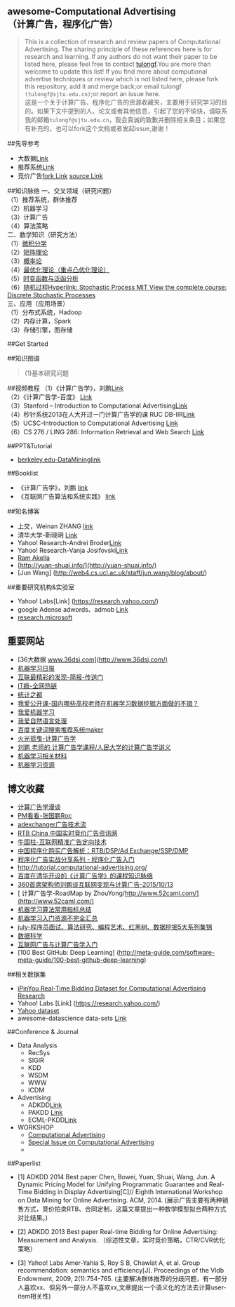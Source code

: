 ## awesome-Computational Advertising<br> （计算广告，程序化广告）
>This is a collection of research and review papers of Computational Advertising. The sharing principle of these references here is for research and learning.
If any authors do not want their paper to be listed here, please feel free to contact [tulongf](https://github.com/Tulongf/).You are more than welcome to update this list! If you find more about computional advertise techniques or review which is not listed here, please fork this repository, add it and merge back;or email tulongf `(tulongf@sjtu.edu.cn)`;or report an issue here.<br> 
>这是一个关于计算广告、程序化广告的资源收藏夹，主要用于研究学习的目的。如果下文中提到的人、论文或者其他信息，引起了您的不愉快，请联系我的邮箱`tulongf@sjtu.edu.cn`，我会真诚的致歉并删除相关条目；如果您有补充的，也可以fork这个文档或者发起issue,谢谢！<br> 

##先导参考
 * 大数据[Link](https://github.com/Tulongf/Big_Data_Resources)<br> 
 * 推荐系统[Link](https://github.com/Tulongf/Ad-Rec/)<br>
 * 竞价广告[fork Link](https://github.com/Tulongf/rtb-papers) [source Link](https://github.com/wnzhang/rtb-papers)<br>

##知识脉络
一、交叉领域（研究问题）<br>
（1）推荐系统，群体推荐<br>
（2）机器学习<br>
（3）计算广告<br>
（4）算法策略<br>
二、数学知识（研究方法）<br>
（1）[微积分学](http://v.163.com/special/sp/singlevariablecalculus.html)<br>
（2）[矩阵理论](http://open.163.com/special/opencourse/daishu.html)<br>
（3）[概率论](http://open.163.com/special/Khan/probability.html)<br>
（4）[最优化理论（重点凸优化理论）](http://stanford.edu/~boyd/cvxbook/)<br>
（5）[时变函数与泛函分析 ](http://open.163.com/special/opencourse/fanhanfenxi.html)<br>
（6）[随机过程Hyperlink: Stochastic Process MIT View the complete course: Discrete Stochastic Processes](#)<br>
三、应用（应用场景）<br>
（1）分布式系统，Hadoop<br>
（2）内存计算，Spark<br>
（3）存储引擎，图存储<br>

##Get Started


##知识图谱
> (1)基本研究问题


##视频教程
（1）《计算广告学》，刘鹏[Link](http://study.163.com/course/introduction.htm?courseId=321007#/courseDetail)<br>
（2）《计算广告学-百度》 [Link](http://www.chuanke.com/1905702-106933.html)<br>
（3）Stanford – Introduction to Computational Advertising[Link](http://web.stanford.edu/class/msande239/)<br>
（4）秒针系统2013在人大开过一门计算广告学的课 RUC DB-IIR[Link](http://iir.ruc.edu.cn/courses/ca2013.jsp)<br>
（5）UCSC-Introduction to Computational Advertising [Link](https://classes.soe.ucsc.edu/ism293/Spring09/index_archivos/Page456.html)<br>
（6）CS 276 / LING 286: Information Retrieval and Web Search [Link](http://web.stanford.edu/class/cs276/)<br>

##PPT&Tutorial
 * [berkeley.edu-DataMininglink](http://people.eecs.berkeley.edu/~jfc/DataMining/SP13/lecs/)


##Booklist
 * 《计算广告学》，刘鹏 [link](https://book.douban.com/subject/26596778/)
 * 《互联网广告算法和系统实践》 [link](#)

##知名博客
 * 上交，Weinan ZHANG [link](http://wnzhang.net/)
 * 清华大学-靳晓明 [Link](http://www.tsinghua.edu.cn/publish/soft/3641/2010/20101214205115366908394/20101214205115366908394_.html)
 * Yahoo! Research-Andrei Broder[Link](#)
 * Yahoo! Research-Vanja Josifovski[Link](#)
 * [Ram Akella ](https://akella.soe.ucsc.edu/home)
 * [http://yuan-shuai.info/](http://yuan-shuai.info/)
 * [Jun Wang] (http://web4.cs.ucl.ac.uk/staff/jun.wang/blog/about/)

##重要研究机构&实验室
* Yahoo! Labs[Link] (https://research.yahoo.com/)
* google Adense adwords、admob [Link](https://adsense.googleblog.com/ )
* [research.microsoft](https://www.microsoft.com/en-us/research/search/?q=computational+advertising&content-type=groups&sort_by=most-relevant)

## 重要网站
 * [36大数据 www.36dsj.com](http://www.36dsj.com/)
 * [机器学习日报](http://ml.memect.com/)
 * [互联最精彩的发现-简报-传送门](http://memect.com/)
 * [IT瘾-全网热链](http://itindex.net/relian/)
 * [ 统计之都](http://cos.name/)
 * [我爱公开课-国内哪些高校老师在机器学习数据挖掘方面做的不错？](http://52opencourse.com/186642/%E5%9B%BD%E5%86%85%E5%93%AA%E4%BA%9B%E9%AB%98%E6%A0%A1%E8%80%81%E5%B8%88%E5%9C%A8%E6%9C%BA%E5%99%A8%E5%AD%A6%E4%B9%A0%E6%95%B0%E6%8D%AE%E6%8C%96%E6%8E%98%E6%96%B9%E9%9D%A2%E5%81%9A%E7%9A%84%E4%B8%8D%E9%94%99%EF%BC%9F)
 * [我爱机器学习](https://www.52ml.net)
 * [我爱自然语言处理](http://www.52nlp.cn/)
 * [百度关键词搜索推荐系统maker](http://semocean.com/)
 * [火光摇曳-计算广告学](http://www.flickering.cn/category/ads/)
 * [刘鹏 老师的 计算广告学课程/人民大学的计算广告学讲义](http://dirtysalt.info/computational-advertising.html)
 * [机器学习相关材料](http://zhangshengshan.github.io/2016/07/13/%E6%9C%BA%E5%99%A8%E5%AD%A6%E4%B9%A0%E7%9B%B8%E5%85%B3%E6%9D%90%E6%96%99/)
 * [机器学习资源](http://qianjiye.de/2014/11/machine-learning-resources)
 
 
## 博文收藏
 * [计算广告学漫谈](http://www.lai18.com/content/1827493.html)
 * [PM看看-张国鹏Roc](http://www.pmkankan.com/html/category/ad)
 * [adexchanger广告技术流](http://www.adexchanger.cn/)
 * [RTB China 中国实时竞价广告资讯网](http://www.rtbchina.com/)
 * [牛国柱-互联网精准广告定向技术](http://www.iamniu.com/2012/05/26/summary-internet-precise-ad-targeting-technology/?hmsr=top%20main%20content&hmmd=&hmpl=&hmkw=&hmci=)
 * [中国程序化购买广告解析：RTB/DSP/Ad Exchange/SSP/DMP](http://www.36dsj.com/archives/33705)
 * [程序化广告实战分享系列 - 程序化广告入门](https://zhuanlan.zhihu.com/p/22320816)
 * [http://tutorial.computational-advertising.org/ ](http://tutorial.computational-advertising.org/)
 * [百度在清华开设的《计算广告学》的课程知识脉络](http://yangxiaolei.me/2015/04/16/%E8%AE%A1%E7%AE%97%E5%B9%BF%E5%91%8A%E5%AD%A6/)
 * [360首席架构师刘鹏谈互联网变现与计算广告-2015/10/13](http://www.meihua.info/a/64853)
 * [ 计算广告学-RoadMap by ZhouYong/http://www.52caml.com/](http://www.52caml.com/)
 * [机器学习算法常用指标总结](http://www.cnblogs.com/maybe2030/p/5375175.html)
 * [机器学习入门资源不完全汇总](http://ml.memect.com/article/machine-learning-guide.html#%E8%AF%BE%E7%A8%8B%E8%B5%84%E6%BA%90)
 * [july-程序员面试、算法研究、编程艺术、红黑树、数据挖掘5大系列集锦](http://blog.csdn.net/v_july_v/article/details/6543438)
 * [数据科学](http://www.cnblogs.com/vamei/p/3178534.html)
 * [互联网广告与计算广告学入门](http://www.myttnn.com/ad/internet-advertisement/)
 * [100 Best GitHub: Deep Learning] (http://meta-guide.com/software-meta-guide/100-best-github-deep-learning)


 
##相关数据集
* [iPinYou Real-Time Bidding Dataset for Computational Advertising Research](http://data.computational-advertising.org/)
* Yahoo! Labs [Link] (https://research.yahoo.com/)
* [Yahoo dataset](ebscope.sandbox.yahoo.com/catalog.php?datatype=l)
* awesome-datascience data-sets  [Link](https://github.com/okulbilisim/awesome-datascience#data-sets)

##Conference & Journal
* Data Analysis
  * RecSys
  * SIGIR
  * KDD
  * WSDM
  * WWW
  * ICDM
* Advertising
  * ADKDD[Link](http://www.adkdd.com/)
  * PAKDD [Link](http://www.adkdd.com/)
  * ECML-PKDD[Link](http://www.adkdd.com/)
* WORKSHOP
  * [Computational Advertising](https://www.samsi.info/programs-and-activities/other-workshops-and-post-doc-seminars/computational-advertising-august-6-17-2012/)
  * [Special Issue on Computational Advertising](https://www.computer.org/web/computingnow/iscfp1)
  * 

##Paperlist
 * [1] ADKDD 2014 Best paper
Chen, Bowei, Yuan, Shuai, Wang, Jun. A Dynamic Pricing Model for Unifying Programmatic Guarantee and Real-Time Bidding in Display Advertising[C]// Eighth International Workshop on Data Mining for Online Advertising. ACM, 2014.
(展示广告主要有两种销售方式，竞价拍卖RTB、合同定制，这篇文章提出一种数学模型拟合两种方式对比结果。)

 * [2] ADKDD 2013 Best paper
Real-time Bidding for Online Advertising: Measurement and Analysis. 
（综述性文章，实时竞价策略，CTR/CVR优化策略）

 * [3] Yahoo! Labs
Amer-Yahia S, Roy S B, Chawlat A, et al. Group recommendation: semantics and efficiency[J]. Proceedings of the Vldb Endowment, 2009, 2(1):754-765.
(主要解决群体推荐的分歧问题，有一部分人喜欢xx、但另外一部分人不喜欢xx,文章提出一个语义化的方法去计算user-item相关性)


